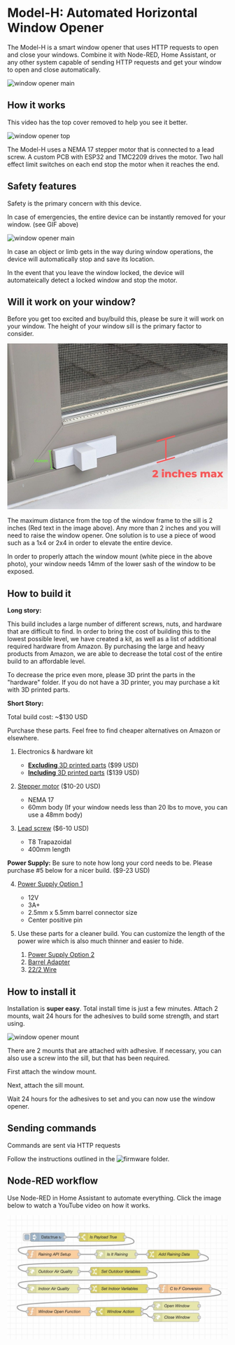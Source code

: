 # Model-H: Automated Horizontal Window Opener

The Model-H is a smart window opener that uses HTTP requests to open and close your windows. Combine it with Node-RED, Home Assistant, or any other system capable of sending HTTP requests and get your window to open and close automatically.

![window opener main](/media/window-gif.gif)


## How it works

This video has the top cover removed to help you see it better.

![window opener top](/media/top-gif.gif)

The Model-H uses a NEMA 17 stepper motor that is connected to a lead screw. A custom PCB with ESP32 and TMC2209 drives the motor. Two hall effect limit switches on each end stop the motor when it reaches the end.


## Safety features

Safety is the primary concern with this device. 

In case of emergencies, the entire device can be instantly removed for your window. (see GIF above)

![window opener main](/media/hand-gif.gif)

In case an object or limb gets in the way during window operations, the device will automatically stop and save its location. 

In the event that you leave the window locked, the device will automateically detect a locked window and stop the motor.


## Will it work on your window?

Before you get too excited and buy/build this, please be sure it will work on your window. The height of your window sill is the primary factor to consider.

![window opener GIF](/media/window-sill.jpg)

The maximum distance from the top of the window frame to the sill is 2 inches (Red text in the image above). Any more than 2 inches and you will need to raise the window opener. One solution is to use a piece of wood such as a 1x4 or 2x4 in order to elevate the entire device.

In order to properly attach the window mount (white piece in the above photo), your window needs 14mm of the lower sash of the window to be exposed.


## How to build it

**Long story:**

This build includes a large number of different screws, nuts, and hardware that are difficult to find. In order to bring the cost of building this to the lowest possible level, we have created a kit, as well as a list of additional required hardware from Amazon. By purchasing the large and heavy products from Amazon, we are able to decrease the total cost of the entire build to an affordable level.

To decrease the price even more, please 3D print the parts in the "hardware" folder. If you do not have a 3D printer, you may purchase a kit with 3D printed parts.

**Short Story:**

Total build cost: ~$130 USD

Purchase these parts. Feel free to find cheaper alternatives on Amazon or elsewhere.

1.  Electronics & hardware kit
    * [**Excluding** 3D printed parts](https://valarsystems.com/products/automatic-window-opener?variant=39590892240955) ($99 USD)
    * [**Including** 3D printed parts](https://valarsystems.com/products/automatic-window-opener?variant=39590892208187) ($139 USD)

2. <a href="https://amzn.to/2XAAUiN" target="_blank">Stepper motor</a> ($10-20 USD)
    * NEMA 17
    * 60mm body (If your window needs less than 20 lbs to move, you can use a 48mm body)

3. <a href="https://amzn.to/3xVVnuL" target="_blank">Lead screw</a> ($6-10 USD)
    * T8 Trapazoidal
    * 400mm length

**Power Supply:** Be sure to note how long your cord needs to be. Please purchase #5 below for a nicer build. ($9-23 USD)

4. <a href="https://amzn.to/3xVVnuL" target="_blank">Power Supply Option 1</a> 
    * 12V  
    * 3A+
    * 2.5mm x 5.5mm barrel connector size
    * Center positive pin

5. Use these parts for a cleaner build. You can customize the length of the power wire which is also much thinner and easier to hide.
    1. <a href="https://amzn.to/3k75ist" target="_blank">Power Supply Option 2</a>
    2. <a href="https://amzn.to/2VV82S1" target="_blank">Barrel Adapter</a>
    3. <a href="https://amzn.to/3CTFUz3" target="_blank">22/2 Wire</a>


## How to install it

Installation is **super easy**. Total install time is just a few minutes. Attach 2 mounts, wait 24 hours for the adhesives to build some strength, and start using.

![window opener mount](/media/mount-gif.gif)

There are 2 mounts that are attached with adhesive. If necessary, you can also use a screw into the sill, but that has been required. 

First attach the window mount.

Next, attach the sill mount.

Wait 24 hours for the adhesives to set and you can now use the window opener.


## Sending commands

Commands are sent via HTTP requests

Follow the instructions outlined in the ![firmware](/firmware) folder.


## Node-RED workflow

Use Node-RED in Home Assistant to automate everything. Click the image below to watch a YouTube video on how it works.

[![Youtube Link](/media/node-red-flow.jpg)](https://youtu.be/ou7uRED_ff0)
